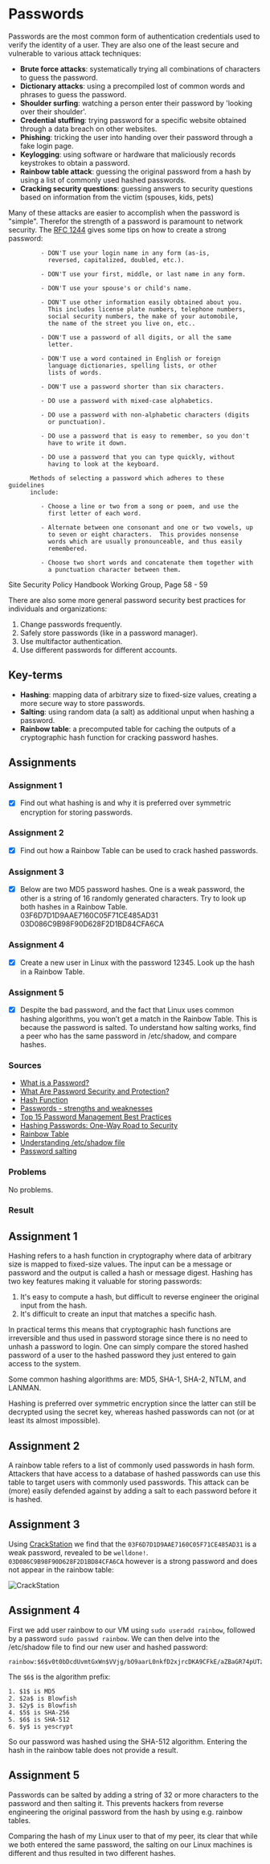 # Passwords
Passwords are the most common form of authentication credentials used to verify the identity of a user. They are also one of the least secure and vulnerable to various attack techniques:

- **Brute force attacks**: systematically trying all combinations of characters to guess the password.
- **Dictionary attacks**: using a precompiled lost of common words and phrases to guess the password.
- **Shoulder surfing**: watching a person enter their password by 'looking over their shoulder'.
- **Credential stuffing**: trying password for a specific website obtained through a data breach on other websites.
- **Phishing**: tricking the user into handing over their password through a fake login page.
- **Keylogging**: using software or hardware that maliciously records keystrokes to obtain a password.
- **Rainbow table attack**: guessing the original password from a hash by using a list of commonly used hashed passwords.
- **Cracking security questions**: guessing answers to security questions based on information from the victim (spouses, kids, pets)

Many of these attacks are easier to accomplish when the password is "simple". Therefor the strength of a password is paramount to network security. The [RFC 1244](https://datatracker.ietf.org/doc/html/rfc1244) gives some tips on how to create a strong password:

```
         - DON'T use your login name in any form (as-is,
           reversed, capitalized, doubled, etc.).

         - DON'T use your first, middle, or last name in any form.

         - DON'T use your spouse's or child's name.

         - DON'T use other information easily obtained about you.
           This includes license plate numbers, telephone numbers,
           social security numbers, the make of your automobile,
           the name of the street you live on, etc..

         - DON'T use a password of all digits, or all the same
           letter.

         - DON'T use a word contained in English or foreign
           language dictionaries, spelling lists, or other
           lists of words.

         - DON'T use a password shorter than six characters.

         - DO use a password with mixed-case alphabetics.

         - DO use a password with non-alphabetic characters (digits
           or punctuation).

         - DO use a password that is easy to remember, so you don't
           have to write it down.

         - DO use a password that you can type quickly, without
           having to look at the keyboard.

      Methods of selecting a password which adheres to these guidelines
      include:

         - Choose a line or two from a song or poem, and use the
           first letter of each word.

         - Alternate between one consonant and one or two vowels, up
           to seven or eight characters.  This provides nonsense
           words which are usually pronounceable, and thus easily
           remembered.

         - Choose two short words and concatenate them together with
           a punctuation character between them.
```

Site Security Policy Handbook Working Group, Page 58 - 59

There are also some more general password security best practices for individuals and organizations:

1. Change passwords frequently.
2. Safely store passwords (like in a password manager).
3. Use multifactor authentication.
4. Use different passwords for different accounts.

## Key-terms
- **Hashing**: mapping data of arbitrary size to fixed-size values, creating a more secure way to store passwords.
- **Salting**: using random data (a salt) as additional unput when hashing a password.
- **Rainbow table**: a precomputed table for caching the outputs of a cryptographic hash function for cracking password hashes.

## Assignments

### Assignment 1
- [x] Find out what hashing is and why it is preferred over symmetric encryption for storing passwords.

### Assignment 2
- [x] Find out how a Rainbow Table can be used to crack hashed passwords.

### Assignment 3
- [x] Below are two MD5 password hashes. One is a weak password, the other is a string of 16 randomly generated characters. Try to look up both hashes in a Rainbow Table. 03F6D7D1D9AAE7160C05F71CE485AD31 03D086C9B98F90D628F2D1BD84CFA6CA

### Assignment 4
- [x] Create a new user in Linux with the password 12345. Look up the hash in a Rainbow Table.

### Assignment 5
- [x] Despite the bad password, and the fact that Linux uses common hashing algorithms, you won’t get a match in the Rainbow Table. This is because the password is salted. To understand how salting works, find a peer who has the same password in /etc/shadow, and compare hashes.

### Sources
- [What is a Password?](https://www.beyondtrust.com/resources/glossary/password)
- [What Are Password Security and Protection?](https://www.cisco.com/c/en/us/products/security/what-are-password-security-and-protection.html)
- [Hash Function](https://en.wikipedia.org/wiki/Hash_function)
- [Passwords - strengths and weaknesses](https://www.garykessler.net/library/password.html)
- [Top 15 Password Management Best Practices ](https://www.beyondtrust.com/blog/entry/top-15-password-management-best-practices)
- [Hashing Passwords: One-Way Road to Security](https://auth0.com/blog/hashing-passwords-one-way-road-to-security/)
- [Rainbow Table](https://www.techtarget.com/whatis/definition/rainbow-table)
- [Understanding /etc/shadow file](https://www.cyberciti.biz/faq/understanding-etcshadow-file/)
- [Password salting](https://www.techtarget.com/searchsecurity/definition/salt)

### Problems
No problems.

### Result

## Assignment 1

Hashing refers to a hash function in cryptography where data of arbitrary size is mapped to fixed-size values. The input can be a message or password and the output is called a hash or message digest. Hashing has two key features making it valuable for storing passwords:

1. It's easy to compute a hash, but difficult to reverse engineer the original input from the hash.
2. It's difficult to create an input that matches a specific hash.

In practical terms this means that cryptographic hash functions are irreversible and thus used in password storage since there is no need to unhash a password to login. One can simply compare the stored hashed password of a user to the hashed password they just entered to gain access to the system.

Some common hashing algorithms are: MD5, SHA-1, SHA-2, NTLM, and LANMAN.

Hashing is preferred over symmetric encryption since the latter can still be decrypted using the secret key, whereas hashed passwords can not (or at least its almost impossible).

## Assignment 2

A rainbow table refers to a list of commonly used passwords in hash form. Attackers that have access to a database of hashed passwords can use this table to target users with commonly used passwords. This attack can be (more) easily defended against by adding a salt to each password before it is hashed.

## Assignment 3

Using [CrackStation](https://crackstation.net/) we find that the `03F6D7D1D9AAE7160C05F71CE485AD31` is a weak password, revealed to be `welldone!`. `03D086C9B98F90D628F2D1BD84CFA6CA` however is a strong password and does not appear in the rainbow table:

![CrackStation](../00_includes/week_03_images/screen20.png)

## Assignment 4

First we add user rainbow to our VM using `sudo useradd rainbow`, followed by a password `sudo passwd rainbow`. We can then delve into the /etc/shadow file to find our new user and hashed password:

```
rainbow:$6$v0t0bDcdUvmtGxWn$VVjg/bO9aarL0nkfD2xjrcDKA9CFkE/aZBaGR74pUTzaPfAafxr0yPavIrcawhZikpp7flRs0TSpNQGpZGJMj.:19529:0:99999:7:::
```

The `$6$` is the algorithm prefix:

```
1. $1$ is MD5
2. $2a$ is Blowfish
3. $2y$ is Blowfish
4. $5$ is SHA-256
5. $6$ is SHA-512
6. $y$ is yescrypt
```

So our password was hashed using the SHA-512 algorithm. Entering the hash in the rainbow table does not provide a result.

## Assignment 5

Passwords can be salted by adding a string of 32 or more characters to the password and then salting it. This prevents hackers from reverse engineering the original password from the hash by using e.g. rainbow tables.

Comparing the hash of my Linux user to that of my peer, its clear that while we both entered the same password, the salting on our Linux machines is different and thus resulted in two different hashes.